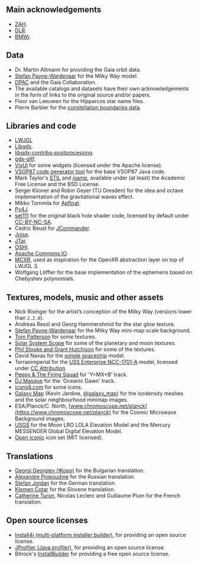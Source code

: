 ## Main acknowledgements

-  [ZAH](https://www.zah.uni-heidelberg.de/ari/).
-  [DLR](https://www.dlr.de/).
-  [BMWi](https://www.bmwi.de).

## Data

-  Dr. Martin Altmann for providing the Gaia orbit data.
-  [Stefan Payne-Wardenaar](https://twitter.com/StefanPWinc) for the Milky Way model.
-  [DPAC](https://www.cosmos.esa.int/web/gaia/dpac/consortium) and the Gaia Collaboration.
-  The available catalogs and datasets have their own acknowledgements in the form of links to the original source and/or papers.
-  Floor van Leeuwen for the Hipparcos star name files.
-  Pierre Barbier for the [constellation boundaries data](https://pbarbier.com/constellations/boundaries.html).

## Libraries and code

-  [LWJGL](https://lwjgl.org)
-  [Libgdx](https://libgdx.badlogicgames.com).
-  [libgdx-contribs-postprocessing](https://github.com/manuelbua/libgdx-contribs/tree/master/postprocessing).
-  [gdx-gltf](https://github.com/mgsx-dev/gdx-gltf).
-  [VisUI](https://github.com/kotcrab/vis-editor/wiki/VisUI) for some widgets (licensed under the Apache license).
-  [VSOP87 code generator tool](https://neoprogrammics.com/vsop87/source_code_generator_tool/) for the base VSOP87 Java code.
-  Mark Taylor's [STIL](http://www.star.bristol.ac.uk/~mbt/stil/) and [jsamp](http://www.star.bristol.ac.uk/~mbt/jsamp/), available under (at least) the Academic Free License and the BSD License.
-  Sergei Klioner and Robin Geyer (TU Dresden) for the idea and octave implementation of the gravitational waves effect.
-  Mikko Tommila for [Apfloat](https://github.com/mtommila/apfloat).
-  [Py4J](https://www.py4j.org).
-  [set111](https://www.shadertoy.com/view/tsBXW3) for the original black hole shader code, licensed by default under [CC-BY-NC-SA](https://www.shadertoy.com/view/tsBXW3).
-  Cedric Beust for [JCommander](https://jcommander.org).
-  [Joise](https://joise.sudoplaygames.com/).
-  [JTar](https://github.com/kamranzafar/jtar).
-  [OSHI](https://oshi.ooo).
-  [Apache Commons IO](https://commons.apache.org/proper/commons-io).
-  [MCXR](https://github.com/mcxr-org), used as inspiration for the OpenXR abstraction layer on top of LWJGL 3.
- Wolfgang Löffler for the base implementation of the ephemeris based on Chebyshev polynomials.


## Textures, models, music and other assets

-  Nick Risinger for the artist’s conception of the Milky Way (versions lower than `2.2.0`).
-  Andreas Ressl and Georg Hammershmid for the star glow texture.
-  [Stefan Payne-Wardenaar](https://twitter.com/StefanPWinc) for the Milky Way mini-map scale background.
-  [Tom Patterson](www.shadedrelief.com) for some textures.
-  [Solar System Scope](https://www.solarsystemscope.com/) for some of the planetary and moon textures.
-  [Phil Stooke and Grant Hutchison](https://www.classe.cornell.edu/~seb/celestia/hutchison/index-125.html) for some of the textures.
-  David Navas for the [simple spaceship](https://www.blendswap.com/user/DeNapes) model.
-  Terranimperial for the [USS Enterprise NCC-1701-A](https://sketchfab.com/models/75156f5812e34342a3dd5c2ba394d4ed) model, licensed under [CC Attribution](https://creativecommons.org/licenses/by/4.0/).
-  [Peppy & The Firing Squad](https://sampleswap.org/artist/xnoybis#contact) for 'Y=MX+B' track.
-  [DJ Masque](https://sampleswap.org/artist/djmasque) for the 'Oceanic Dawn' track.
-  [icons8.com](https://icons8.com) for some icons.
-  [Galaxy Map](https://galaxymap.org/) (Kevin Jardine, [@galaxy_map](https://twitter.com/galaxy_map)) for the isodensity meshes and the solar neighbourhood minimap images.
-  ESA/Planck/C. North, [www.chromoscope.net/planck](https://www.chromoscope.net/planck) for the Cosmic Microwave Background images.
-  [USGS](https://astrogeology.usgs.gov) for the Moon LRO LOLA Elevation Model and the Mercury MESSENGER Global Digital Elevation Model.
-  [Open Iconic](https://github.com/iconic/open-iconic) icon set (MIT licensed).

## Translations

-  [Georgi Georgiev (Жоро)](mailto:g.georgiev.shumen@gmail.com) for the Bulgarian translation.
-  [Alexandre Prokoudine](https://librearts.org) for the Russian translation.
-  [Stefan Jordan](mailto:jordan@ari.uni-heidelberg.de) for the German translation.
-  [Klemen Čotar](mailto:klemen.cotar@fmf.uni-lj.si) for the Slovene translation.
-  [Catherine Turon](mailto:cacatherine.turon@obspm.fr), Nicolas Leclerc and Guillaume Plum for the French translation.

## Open source licenses

-  [Install4j (multi-platform installer builder)](https://www.ej-technologies.com/products/install4j/overview.html), for providing an open source license.
-  [JProfiler (Java profiler)](https://www.ej-technologies.com/products/jprofiler/overview.html), for providing an open source license.
-  Bitrock's [InstallBuilder](https://installbuilder.bitrock.com/) for providing a free open source license.
